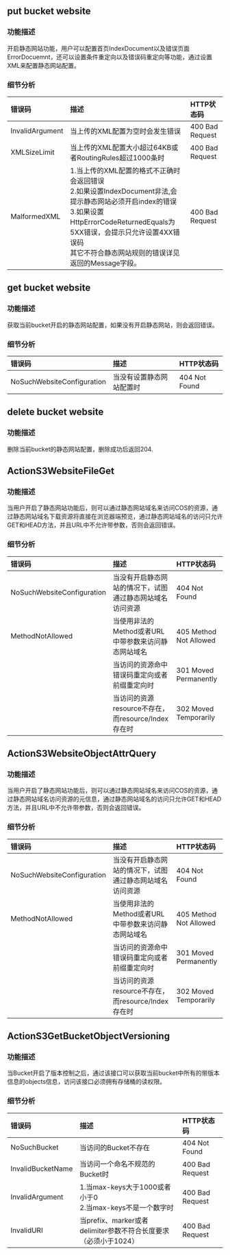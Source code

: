 ## put bucket website

### 功能描述
开启静态网站功能，用户可以配置首页IndexDocument以及错误页面ErrorDocuemnt，还可以设置条件重定向以及错误码重定向等功能，通过设置XML来配置静态网站配置。
### 细节分析

|错误码|描述|HTTP状态码|
|:--|:--|:--|
| InvalidArgument |当上传的XML配置为空时会发生错误|400 Bad Request|
| XMLSizeLimit |当上传的XML配置大小超过64KB或者RoutingRules超过1000条时|400 Bad Request|
| MalformedXML |1.当上传的XML配置的格式不正确时会返回错误 <br> 2.如果设置IndexDocument非法,会提示静态网站必须开启index的错误<br> 3.如果设置HttpErrorCodeReturnedEquals为5XX错误，会提示只允许设置4XX错误码<br> 其它不符合静态网站规则的错误详见返回的Message字段。|400 Bad Request|

## get bucket website

### 功能描述
获取当前bucket开启的静态网站配置，如果没有开启静态网站，则会返回错误。
### 细节分析
|错误码|描述|HTTP状态码|
|:--|:--|:--|
| NoSuchWebsiteConfiguration |当没有设置静态网站配置时|404 Not Found|

## delete bucket website
### 功能描述
删除当前bucket的静态网站配置，删除成功后返回204.

## ActionS3WebsiteFileGet 

### 功能描述
当用户开启了静态网站功能后，则可以通过静态网站域名来访问COS的资源，通过静态网站域名下载资源将直接在浏览器端预览，通过静态网站域名的访问只允许GET和HEAD方法，并且URL中不允许带参数，否则会返回错误。

### 细节分析
|错误码|描述|HTTP状态码|
|:--|:--|:--|
| NoSuchWebsiteConfiguration |当没有开启静态网站的情况下，试图通过静态网站域名访问资源|404 Not Found|
| MethodNotAllowed |当使用非法的Method或者URL中带参数来访问静态网站域名|405 Method Not Allowed|
| |当访问的资源命中错误码重定向或者前缀重定向时|301 Moved Permanently|
| |当访问的资源resource不存在，而resource/Index存在时|302 Moved Temporarily|

## ActionS3WebsiteObjectAttrQuery 

### 功能描述
当用户开启了静态网站功能后，则可以通过静态网站域名来访问COS的资源，通过静态网站域名访问资源的元信息，通过静态网站域名的访问只允许GET和HEAD方法，并且URL中不允许带参数，否则会返回错误。

### 细节分析

|错误码|描述|HTTP状态码|
|:--|:--|:--|
| NoSuchWebsiteConfiguration |当没有开启静态网站的情况下，试图通过静态网站域名访问资源|404 Not Found|
| MethodNotAllowed |当使用非法的Method或者URL中带参数来访问静态网站域名|405 Method Not Allowed|
| |当访问的资源命中错误码重定向或者前缀重定向时|301 Moved Permanently|
| |当访问的资源resource不存在，而resource/Index存在时|302 Moved Temporarily|

## ActionS3GetBucketObjectVersioning 

### 功能描述
当Bucket开启了版本控制之后，通过该接口可以获取当前bucket中所有的带版本信息的objects信息，访问该接口必须拥有存储桶的读权限。

### 细节分析

|错误码|描述|HTTP状态码|
|:--|:--|:--|
| NoSuchBucket |当访问的Bucket不存在 |404 Not Found|
| InvalidBucketName |当访问一个命名不规范的Bucket时|400 Bad Request|
| InvalidArgument|1.当max-keys大于1000或者小于0<br>2.当max-keys不是一个数字时|400 Bad Request|
| InvalidURI |当prefix、marker或者delimiter参数不符合长度要求（必须小于1024）|400 Bad Request|
